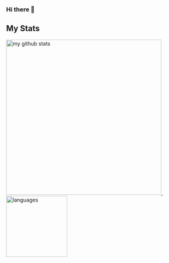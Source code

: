 ### Hi there 👋


## My Stats

<!-- [![Anurag's github stats](https://github-readme-stats.vercel.app/api?username=shgdym&count_private=true&show_icons=true&theme=gruvbox)](https://github.com/anuraghazra/github-readme-stats) [![Top Langs](https://github-readme-stats.vercel.app/api/top-langs/?username=shgdym&count_private=true&show_icons=true&layout=compact&theme=gruvbox)](https://github.com/anuraghazra/github-readme-stats) -->

<a align="left" href="https://www.shgdym.com/">
    <p align="left">
    <img src="https://github-readme-stats.vercel.app/api?username=shgdym&count_private=true&show_icons=true&theme=gruvbox" alt="my github stats" width="420"/>&nbsp;<img src="https://github-readme-stats.vercel.app/api/top-langs/?username=shgdym&count_private=true&show_icons=true&layout=compact&theme=gruvbox" alt="languages" height="165">
    </p>
</a>
